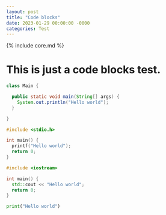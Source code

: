 ```yaml
---
layout: post
title: "Code blocks"
date: 2023-01-29 00:00:00 -0000
categories: Test
---
```


{% include core.md %}

# This is just a code blocks test.

```java
class Main {

  public static void main(String[] args) {
    System.out.println("Hello world");
  }

}
```

```c
#include <stdio.h>

int main() {
  printf("Hello world");
  return 0;
}
```

```cpp
#include <iostream>

int main() {
  std::cout << "Hello world";
  return 0;
}
```

```python
print("Hello world")
```
